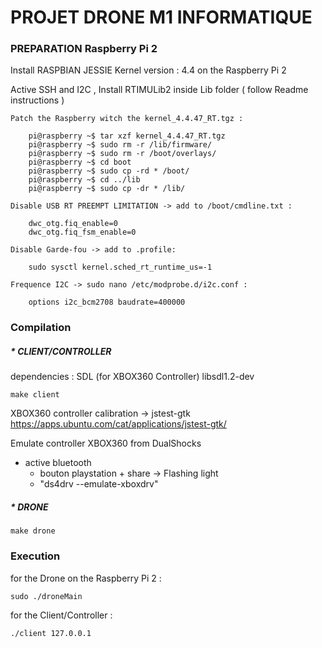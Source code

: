 # PROJET DRONE M1 INFORMATIQUE



### PREPARATION Raspberry Pi 2

Install RASPBIAN JESSIE Kernel version : 4.4 on the Raspberry Pi 2

Active SSH and I2C , Install RTIMULib2 inside Lib folder ( follow Readme instructions )

```
Patch the Raspberry witch the kernel_4.4.47_RT.tgz :

	pi@raspberry ~$ tar xzf kernel_4.4.47_RT.tgz
	pi@raspberry ~$ sudo rm -r /lib/firmware/
	pi@raspberry ~$ sudo rm -r /boot/overlays/
	pi@raspberry ~$ cd boot
	pi@raspberry ~$ sudo cp -rd * /boot/
	pi@raspberry ~$ cd ../lib
	pi@raspberry ~$ sudo cp -dr * /lib/
```

```
Disable USB RT PREEMPT LIMITATION -> add to /boot/cmdline.txt : 

	dwc_otg.fiq_enable=0
	dwc_otg.fiq_fsm_enable=0
```

```
Disable Garde-fou -> add to .profile:

	sudo sysctl kernel.sched_rt_runtime_us=-1
```

```
Frequence I2C -> sudo nano /etc/modprobe.d/i2c.conf :

	options i2c_bcm2708 baudrate=400000
```



### Compilation


##### * CLIENT/CONTROLLER

dependencies : SDL (for XBOX360 Controller) libsdl1.2-dev

	make client

XBOX360 controller calibration ->   jstest-gtk
	https://apps.ubuntu.com/cat/applications/jstest-gtk/

Emulate controller XBOX360 from DualShocks
 * active bluetooth 
	* bouton playstation + share -> Flashing light
	* "ds4drv --emulate-xboxdrv"



##### * DRONE

	make drone

### Execution

for the Drone on the Raspberry Pi 2 :

	sudo ./droneMain

for the Client/Controller :

	./client 127.0.0.1

